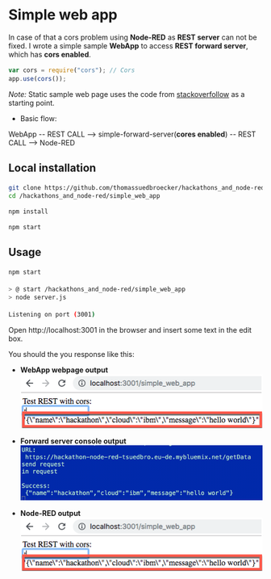 # Simple web app

In case of that a cors problem using **Node-RED** as **REST server** can not be fixed. I wrote a simple sample **WebApp** to access **REST forward server**, which has **cors enabled**.

```javascript
var cors = require("cors"); // Cors
app.use(cors());
```

_Note:_ Static sample web page uses the code from [stackoverfollow](https://stackoverflow.com/questions/49085931/how-to-call-existing-rest-api-from-a-html-form) as a starting point.

* Basic flow:

WebApp -- REST CALL --> simple-forward-server(**cores enabled**) -- REST CALL --> Node-RED

## Local installation

```sh
git clone https://github.com/thomassuedbroecker/hackathons_and_node-red.git
cd /hackathons_and_node-red/simple_web_app
```

```sh
npm install
```

```sh
npm start
```

## Usage

```sh
npm start

> @ start /hackathons_and_node-red/simple_web_app
> node server.js

Listening on port (3001)
```

Open http://localhost:3001 in the browser and insert some text in the edit box.

You should the you response like this:

* **WebApp webpage output**
![simple-web-app-output-html](images/simple-web-app-output-html.png)

* **Forward server console output**
![simple-web-app-output-forward-server](images/simple-web-app-output-forward-server.png)

* **Node-RED output**
![simple-web-app-node-red-output-html](images/simple-web-app-output-html.png)


